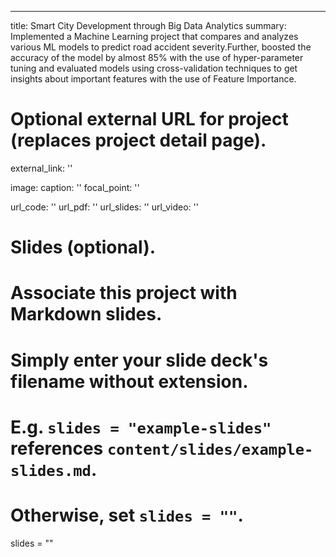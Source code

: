 ---
title: Smart City Development through Big Data Analytics
summary: Implemented a Machine Learning project that compares and analyzes various ML models to predict road accident severity.Further, boosted the accuracy of the model by almost 85% with the use of hyper-parameter tuning and evaluated models using cross-validation
techniques to get insights about important features with the use of Feature Importance.


# Optional external URL for project (replaces project detail page).
external_link: ''

image:
  caption: ''
  focal_point: ''

url_code: ''
url_pdf: ''
url_slides: ''
url_video: ''

# Slides (optional).
#   Associate this project with Markdown slides.
#   Simply enter your slide deck's filename without extension.
#   E.g. `slides = "example-slides"` references `content/slides/example-slides.md`.
#   Otherwise, set `slides = ""`.
slides = ""

